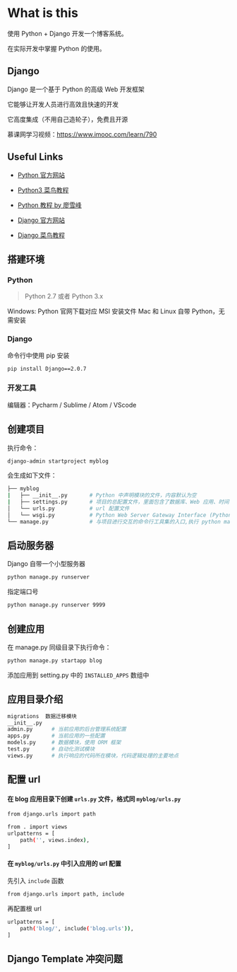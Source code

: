 # What is this

使用 Python + Django 开发一个博客系统。

在实际开发中掌握 Python 的使用。

## Django

Django 是一个基于 Python 的高级 Web 开发框架

它能够让开发人员进行高效且快速的开发

它高度集成（不用自己造轮子），免费且开源

慕课网学习视频：https://www.imooc.com/learn/790

## Useful Links

+ [Python 官方网站](https://www.python.org/)

+ [Python3 菜鸟教程](http://www.runoob.com/python3/python3-tutorial.html)

+ [Python 教程 by 廖雪峰](https://www.liaoxuefeng.com/wiki/0014316089557264a6b348958f449949df42a6d3a2e542c000)

+ [Django 官方网站](https://www.djangoproject.com/)

+ [Django 菜鸟教程](http://www.runoob.com/django/django-tutorial.html)

## 搭建环境

### Python

> Python 2.7 或者 Python 3.x

Windows: Python 官网下载对应 MSI 安装文件
Mac 和 Linux 自带 Python，无需安装

### Django

命令行中使用 pip 安装

```sh
pip install Django==2.0.7
```

### 开发工具

编辑器：Pycharm / Sublime / Atom / VScode

## 创建项目

执行命令：

```sh
django-admin startproject myblog
```

会生成如下文件：

```sh
├── myblog
|   ├── __init__.py       # Python 中声明模块的文件，内容默认为空
|   ├── settings.py       # 项目的总配置文件，里面包含了数据库、Web 应用、时间等各种配置
│   └── urls.py           # url 配置文件
│   └── wsgi.py           # Python Web Server Gateway Interface (Python 服务器网关接口) Python 应用与 Web 服务器之间的接口
└── manage.py             # 与项目进行交互的命令行工具集的入口,执行 python manage.py 来查看所有命令
```

## 启动服务器

Django 自带一个小型服务器

```sh
python manage.py runserver
```

指定端口号

```sh
python manage.py runserver 9999
```

## 创建应用

在 manage.py 同级目录下执行命令：

```sh
python manage.py startapp blog
```

添加应用到 setting.py 中的 `INSTALLED_APPS` 数组中

## 应用目录介绍

```sh
migrations  数据迁移模块
__init__.py
admin.py      # 当前应用的后台管理系统配置
apps.py       # 当前应用的一些配置
models.py     # 数据模块，使用 ORM 框架
test.py       # 自动化测试模块
views.py      # 执行响应的代码所在模块，代码逻辑处理的主要地点
```

## 配置 url

#### 在 blog 应用目录下创建 `urls.py` 文件，格式同 `myblog/urls.py` 

```sh
from django.urls import path

from . import views
urlpatterns = [
    path('', views.index),
]
```

#### 在 `myblog/urls.py` 中引入应用的 url 配置

先引入 `include` 函数
```sh
from django.urls import path, include
```

再配置根 url
```sh
urlpatterns = [
    path('blog/', include('blog.urls')),
]
```

## Django Template 冲突问题
